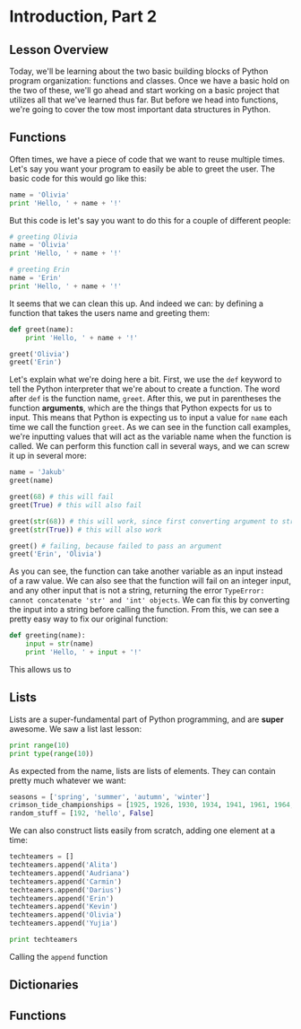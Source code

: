 # Introduction, Part 2
## Lesson Overview
Today, we'll be learning about the two basic building blocks of Python program organization: functions and classes. Once we have a basic hold on the two of these, we'll go ahead and start working on a basic project that utilizes all that we've learned thus far. But before we head into functions, we're going to cover the tow most important data structures in Python.

## Functions
Often times, we have a piece of code that we want to reuse multiple times. Let's say you want your program to easily be able to greet the user. The basic code for this would go like this:
```python
name = 'Olivia'
print 'Hello, ' + name + '!'
```
But this code is let's say you want to do this for a couple of different people:
```python
# greeting Olivia
name = 'Olivia'
print 'Hello, ' + name + '!'

# greeting Erin
name = 'Erin'
print 'Hello, ' + name + '!'
```
It seems that we can clean this up. And indeed we can: by defining a function that takes the users name and greeting them:
```python
def greet(name):
    print 'Hello, ' + name + '!'

greet('Olivia')
greet('Erin')
```
Let's explain what we're doing here a bit. First, we use the `def` keyword to tell the Python interpreter that we're about to create a function. The word after `def` is the function name, `greet`. After this, we put in parentheses the function **arguments**, which are the things that Python expects for us to input. This means that Python is expecting us to input a value for `name` each time we call the function `greet`. As we can see in the function call examples, we're inputting values that will act as the variable name when the function is called. We can perform this function call in several ways, and we can screw it up in several more:
```python
name = 'Jakub'
greet(name)

greet(68) # this will fail
greet(True) # this will also fail

greet(str(68)) # this will work, since first converting argument to string
greet(str(True)) # this will also work

greet() # failing, because failed to pass an argument
greet('Erin', 'Olivia')
```
As you can see, the function can take another variable as an input instead of a raw value. We can also see that the function will fail on an integer input, and any other input that is not a string, returning the error `TypeError: cannot concatenate 'str' and 'int' objects`. We can fix this by converting the input into a string before calling the function. From this, we can see a pretty easy way to fix our original function:
```python
def greeting(name):
    input = str(name)
    print 'Hello, ' + input + '!'
```
This allows us to 
## Lists
Lists are a super-fundamental part of Python programming, and are **super** awesome. We saw a list last lesson:
```python
print range(10)
print type(range(10))
```
As expected from the name, lists are lists of elements. They can contain pretty much whatever we want:
```python
seasons = ['spring', 'summer', 'autumn', 'winter']
crimson_tide_championships = [1925, 1926, 1930, 1934, 1941, 1961, 1964, 1965, 1973, 1978, 1979, 1992, 2009, 2011, 2012]
random_stuff = [192, 'hello', False]
```
We can also construct lists easily from scratch, adding one element at a time:
```python
techteamers = []
techteamers.append('Alita')
techteamers.append('Audriana')
techteamers.append('Carmin')
techteamers.append('Darius')
techteamers.append('Erin')
techteamers.append('Kevin')
techteamers.append('Olivia')
techteamers.append('Yujia')

print techteamers
```
Calling the `append` function 

## Dictionaries

## Functions